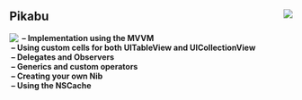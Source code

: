 <h2>Pikabu<img src="https://tinyurl.com/2pe63f6h" align="right" /></h2>
<p><img src="https://media.giphy.com/media/u6WqwPKqJJ8krhJW3D/giphy.gif" align="left" />
<strong>&nbsp;&ndash; Implementation using the MVVM</strong><br />
<strong>&nbsp;&ndash; Using custom cells for both UITableView and UICollectionView</strong><br />
<strong>&nbsp;&ndash; Delegates and Observers</strong><br />
<strong>&nbsp;&ndash; Generics and custom operators</strong><br />
<strong>&nbsp;&ndash; Creating your own Nib</strong><br />
<strong>&nbsp;&ndash; Using the NSCache</strong></p>

